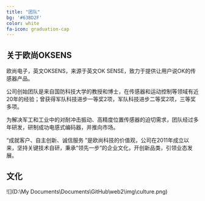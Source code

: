 ```yaml
---
title: "团队"
bg: '#63BD2F'
color: white
fa-icon: graduation-cap
---
```





## 关于欧尚OKSENS



欧尚电子，英文OKSENS，来源于英文OK SENSE，致力于提供让用户说OK的传感器产品。

公司创始团队是来自国防科技大学的教授和博士，在传感器和运动控制等领域有近20年的经验；曾获得军队科技进步一等奖2项，军队科技进步二等奖2项，三等奖多项。

为解决军工和工业中的对耐冲击振动、高精度位置传感器的迫切需求，团队经过多年研发，研制成功电感式编码器，并推向市场。

  “成就客户、自主创新、诚信服务 ”是欧尚科技的价值观，公司在2011年成立以来，坚持关键技术自研，秉承“领先一步”的企业文化，开创新品类，引领业态发展。

## 文化

![](D:\My Documents\Documents\GitHub\web2\img\culture.png)





